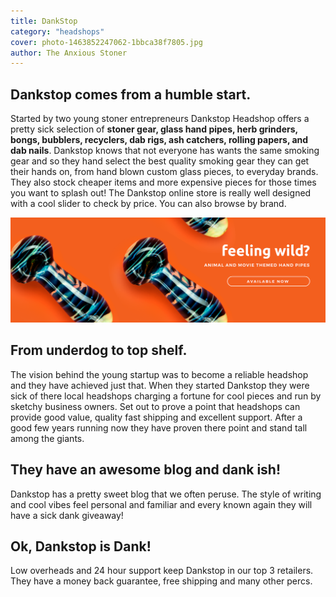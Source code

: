 ```yaml
---
title: DankStop
category: "headshops"
cover: photo-1463852247062-1bbca38f7805.jpg
author: The Anxious Stoner
---
```


## Dankstop comes from a humble start.

Started by two young stoner entrepreneurs Dankstop Headshop offers a pretty sick selection of **stoner gear, glass hand pipes, herb grinders, bongs, bubblers, recyclers, dab rigs, ash catchers, rolling papers, and dab nails**. Dankstop knows that not everyone has wants the same smoking gear and so they hand select the best quality smoking gear they can get their hands on, from hand blown custom glass pieces, to everyday brands. They also stock cheaper items and more expensive pieces for those times you want to splash out! The Dankstop online store is really well designed with a cool slider to check by price. You can also browse by brand.

![unsplash.com](./photo-1463852247062-1bbca38f7805.jpg)

## From underdog to top shelf.

The vision behind the young startup was to become a reliable headshop and they have achieved just that. When they started Dankstop they were sick of there local headshops charging a fortune for cool pieces and run by sketchy business owners. Set out to prove a point that headshops can provide good value, quality fast shipping and excellent support. After a good few years running now they have proven there point and stand tall among the giants.

## They have an awesome blog and dank ish!

Dankstop has a pretty sweet blog that we often peruse. The style of writing and cool vibes feel personal and familiar and every known again they will have a sick dank giveaway!

## Ok, Dankstop is Dank!

Low overheads and 24 hour support keep Dankstop in our top 3 retailers. They have a money back guarantee, free shipping and many other percs.
